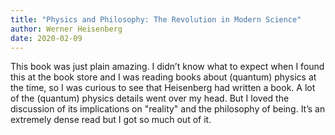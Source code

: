 ```yaml
---
title: "Physics and Philosophy: The Revolution in Modern Science"
author: Werner Heisenberg
date: 2020-02-09
---
```


This book was just plain amazing. I didn’t know what to expect when I found this at the book store and I was reading books about (quantum) physics at the time, so I was curious to see that Heisenberg had written a book. A lot of the (quantum) physics details went over my head. But I loved the discussion of its implications on "reality" and the philosophy of being. It’s an extremely dense read but I got so much out of it.